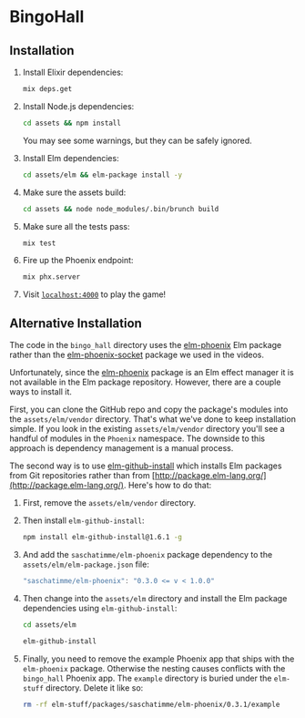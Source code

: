 # BingoHall

## Installation

1. Install Elixir dependencies:

    ```sh
    mix deps.get
    ```

2. Install Node.js dependencies: 

    ```sh
    cd assets && npm install
    ```

    You may see some warnings, but they can be safely ignored.


3. Install Elm dependencies:

    ```sh
    cd assets/elm && elm-package install -y
    ```

4. Make sure the assets build:

    ```sh
    cd assets && node node_modules/.bin/brunch build
    ```

5. Make sure all the tests pass:

    ```sh
    mix test
    ```

6. Fire up the Phoenix endpoint:

    ```sh
    mix phx.server
    ```

7. Visit [`localhost:4000`](http://localhost:4000) to play the game!

## Alternative Installation

The code in the `bingo_hall` directory uses the [elm-phoenix](https://github.com/saschatimme/elm-phoenix) Elm package rather than the [elm-phoenix-socket](https://github.com/fbonetti/elm-phoenix-socket) package we used in the videos.

Unfortunately, since the [elm-phoenix](https://github.com/saschatimme/elm-phoenix) package is an Elm effect manager it is not available in the Elm package repository. However, there are a couple ways to install it.

First, you can clone the GitHub repo and copy the package's modules into the `assets/elm/vendor` directory. That's what we've done to keep installation simple. If you look in the existing `assets/elm/vendor` directory you'll see a handful of modules in the `Phoenix` namespace. The downside to this approach is dependency management is a manual process.

The second way is to use [elm-github-install](https://github.com/gdotdesign/elm-github-install) which installs Elm packages from Git repositories rather than from [http://package.elm-lang.org/](http://package.elm-lang.org/). Here's how to do that:

1. First, remove the `assets/elm/vendor` directory.

2. Then install `elm-github-install`:

    ```sh
    npm install elm-github-install@1.6.1 -g
    ```

3. And add the `saschatimme/elm-phoenix` package dependency to the `assets/elm/elm-package.json` file:

    ```js
    "saschatimme/elm-phoenix": "0.3.0 <= v < 1.0.0"
    ```

4. Then change into the `assets/elm` directory and install the Elm package dependencies using `elm-github-install`:

    ```sh
    cd assets/elm

    elm-github-install
    ```

5. Finally, you need to remove the example Phoenix app that ships with the `elm-phoenix` package. Otherwise the nesting causes conflicts with the `bingo_hall` Phoenix app. The `example` directory is buried under the `elm-stuff` directory. Delete it like so:

    ```sh
    rm -rf elm-stuff/packages/saschatimme/elm-phoenix/0.3.1/example
    ```
